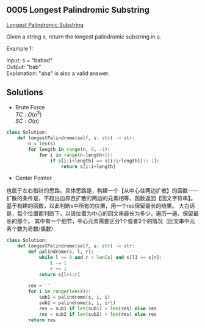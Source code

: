 ## 0005 Longest Palindromic Substring
[Longest Palindromic Substring](https://leetcode.cn/problems/longest-palindromic-substring/)  

Given a string s, return the longest palindromic substring in s.  

Example 1:

Input: s = "babad"  
Output: "bab"  
Explanation: "aba" is also a valid answer.  

## Solutions
- Brute Force  
$TC: O(n^3)$  
$SC: O(n)$
```python
class Solution:
    def longestPalindrome(self, s: str) -> str:
        n = len(s)
        for length in range(n, 0, -1):
            for i in range(n-length+1):
                if s[i:i+length] == s[i:i+length][::-1]:
                    return s[i:i+length]

```

- Center Pointer

也属于左右指针的思路。具体思路是，构建一个【从中心往两边扩散】的函数——扩散的条件是，不超出边界且扩散的两边的元素相等，函数返回【回文字符串】。基于构建的函数，以此判断s中所有的位置，用一个res保留最长的结果。
大白话是，每个位置都判断下，以该位置为中心的回文串最长为多少，遍历一遍，保留最长的那个。
其中有一个细节，中心元素需要区分1个或者2个的情况（回文串中元素个数为奇数/偶数）

```python
class Solution:
    def longestPalindrome(self, s: str) -> str:
        def palindrome(s, l, r):
            while l >= 0 and r < len(s) and s[l] == s[r]:
                l -= 1
                r += 1
            return s[l+1:r]
        
        res = ''
        for i in range(len(s)):
            sub1 = palindrome(s, i, i)
            sub2 = palindrome(s, i, i+1)
            res = sub1 if len(sub1) > len(res) else res
            res = sub2 if len(sub2) > len(res) else res
        return res
```